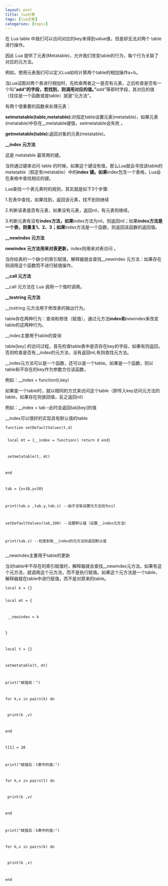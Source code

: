 ```yaml
---
layout: post
title: lua元表 
tags: [lua文章]
categories: [topic]
---
```

<p>在 Lua table 中我们可以访问对应的key来得到value值，但是却无法对两个 table 进行操作。</p>
<p>因此 Lua 提供了元表(Metatable)，允许我们改变table的行为，每个行为关联了对应的元方法。</p>
<p>例如，使用元表我们可以定义Lua如何计算两个table的相加操作a+b。</p>
<p>当Lua试图对两个表进行相加时，先检查两者之一是否有元表，之后检查是否有一个叫”<strong>add”的字段，若找到，则调用对应的值。”</strong>add”等即时字段，其对应的值（往往是一个函数或是table）就是”元方法”。</p>
<p>有两个很重要的函数来处理元表：</p>
<p><strong>setmetatable(table,metatable):</strong>对指定table设置元表(metatable)，如果元表(metatable)中存在__metatable键值，setmetatable会失败 。</p>
<p><strong>getmetatable(table):</strong>返回对象的元表(metatable)。</p>
<p><strong>__index 元方法</strong></p>
<p>这是 metatable 最常用的键。</p>
<p>当你通过键来访问 table 的时候，如果这个键没有值，那么Lua就会寻找该table的metatable（假定有metatable）中的<strong>index 键。如果</strong>index包含一个表格，Lua会在表格中查找相应的键。</p>
<p>Lua查找一个表元素时的规则，其实就是如下3个步骤:</p>
<p>1.在表中查找，如果找到，返回该元素，找不到则继续</p>
<p>2.判断该表是否有元表，如果没有元表，返回nil，有元表则继续。</p>
<p>3.判断元表有没有<strong>index方法，如果</strong>index方法为nil，则返回nil；如果<strong>index方法是一个表，则重复1、2、3；如果</strong>index方法是一个函数，则返回该函数的返回值。</p>
<p><strong>__newindex 元方法</strong></p>
<p><strong>newindex 元方法用来对表更新，</strong>index则用来对表访问 。</p>
<p>当你给表的一个缺少的索引赋值，解释器就会查找__newindex 元方法：如果存在则调用这个函数而不进行赋值操作。</p>
<p><strong>__call 元方法</strong></p>
<p>__call 元方法在 Lua 调用一个值时调用。</p>
<p><strong>__tostring 元方法</strong></p>
<p>__tostring 元方法用于修改表的输出行为。</p>
<p>table存在两种行为：查询和修改（赋值），通过元方法<strong>index和</strong>newindex来改变table的这两种行为。</p>
<p>__index主要用于table的查询</p>
<p>table[key] 的访问过程，首先检查table表中是否存在key的字段，如果有则返回，否则检查是否有__index的元方法，没有返回nil,有则查找元方法。</p>
<p>__index元方法可以是一个函数，还可以是一个table。如果是一个函数，则以table和不存在的key作为参数方位该函数，</p>
<p>例如：__index = function(t,key)</p>
<p>如果是一个table时，就以相同的方式来访问这个table（即传入key访问元方法的table，如果存在则放回值，反之返回nil）</p>
<p>例如：__index = tab –此时会返回tab[key]的值</p>
<p>__index可以很好的实现具有默认值的table</p>
<pre><code>function setDefaultValues(t,d)

​    local mt = {__index = function() return d end}

​    setmetatable(t, mt)

end

tab = {x=10,y=20}

print(tab.x ,tab.y,tab.z)    --由于没有设置元方法则为nil

setDefaultValues(tab,100)    --设置默认值（设置__index元方法）

print(tab.z)            --检查到有__index的元方法则返回默认值
</code></pre><p>__newindex主要用于table的更新</p>
<p>当对table中不存在的索引赋值时，解释器就会查找__newindex元方法。如果有这个元方法，就调用这个元方法，而不是执行赋值。如果这个元方法是一个table，解释器就在table中进行赋值，而不是对原来的table。</p>
<pre><code>local k = {}

local mt = {

​    __newindex = k

}

local t = {}

setmetatable(t, mt)

print(&#34;赋值前：&#34;)

for k,v in pairs(k) do

​    print(k ,v)

end

t[1] = 20

print(&#34;赋值后：t表中的值:&#34;)

for k,v in pairs(t) do

​    print(k ,v)

end

print(&#34;赋值后：k表中的值:&#34;)

for k,v in pairs(k) do

​    print(k ,v)

end
</code></pre>